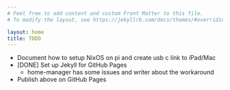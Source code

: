 ```yaml
---
# Feel free to add content and custom Front Matter to this file.
# To modify the layout, see https://jekyllrb.com/docs/themes/#overriding-theme-defaults

layout: home
title: TODO
---
```


- Document how to setup NixOS on pi and create usb c link to iPad/Mac 
- [DONE] Set up Jekyll for GitHub Pages
  - home-manager has some issues and writer about the workaround
- Publish above on GitHub Pages
